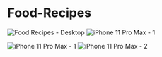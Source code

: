 # Food-Recipes
![Food Recipes - Desktop](https://user-images.githubusercontent.com/75779251/120469904-3d45c400-c3a3-11eb-873c-74f3df62d083.png)
![iPhone 11 Pro Max - 1](https://user-images.githubusercontent.com/75779251/120470023-5c445600-c3a3-11eb-863a-6fa5113054fd.png)

![iPhone 11 Pro Max - 1](https://user-images.githubusercontent.com/75779251/120470113-78e08e00-c3a3-11eb-9997-b7c5048d0adf.png)
![iPhone 11 Pro Max - 2](https://user-images.githubusercontent.com/75779251/120470131-7ed66f00-c3a3-11eb-9b33-106bebec4a19.png)



